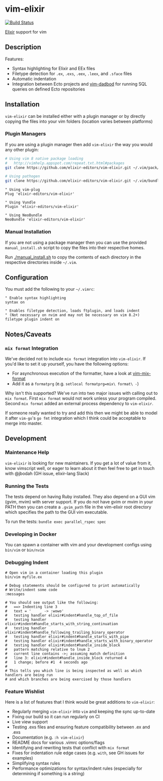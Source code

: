 # vim-elixir

[![Build Status](https://travis-ci.org/elixir-editors/vim-elixir.svg?branch=master)](https://travis-ci.org/elixir-editors/vim-elixir)

[Elixir](http://elixir-lang.org) support for vim

## Description

Features:

* Syntax highlighting for Elixir and EEx files
* Filetype detection for `.ex`, `.exs`, `.eex`, `.leex`, and `.sface` files
* Automatic indentation
* Integration between Ecto projects and [vim-dadbod][] for running SQL queries
  on defined Ecto repositories

## Installation

`vim-elixir` can be installed either with a plugin manager or by directly copying the files into your vim folders (location varies between platforms)

### Plugin Managers

If you are using a plugin manager then add `vim-elixir` the way you would any other plugin:

```bash
# Using vim 8 native package loading
#   http://vimhelp.appspot.com/repeat.txt.html#packages
git clone https://github.com/elixir-editors/vim-elixir.git ~/.vim/pack/my-packages/start/vim-elixir

# Using pathogen
git clone https://github.com/elixir-editors/vim-elixir.git ~/.vim/bundle/vim-elixir
```

```viml
" Using vim-plug
Plug 'elixir-editors/vim-elixir'

" Using Vundle
Plugin 'elixir-editors/vim-elixir'

" Using NeoBundle
NeoBundle 'elixir-editors/vim-elixir'
```

### Manual Installation

If you are not using a package manager then you can use the provided `manual_install.sh` script to copy the files into their respective homes.

Run [./manual_install.sh](manual_install.sh) to copy the contents of each directory in the respective directories inside `~/.vim`.

## Configuration

You must add the following to your `~/.vimrc`:

```
" Enable syntax highlighting
syntax on

" Enables filetype detection, loads ftplugin, and loads indent
" (Not necessary on nvim and may not be necessary on vim 8.2+)
filetype plugin indent on
```

## Notes/Caveats

### `mix format` Integration

We've decided not to include `mix format` integration into `vim-elixir`.
If you'd like to set it up yourself, you have the following options:

* For asynchronous execution of the formatter, have a look at [vim-mix-format](https://github.com/mhinz/vim-mix-format)
* Add it as a `formatprg` (e.g. `setlocal formatprg=mix\ format\ -`)

Why isn't this supported? We've run into two major issues with calling out to `mix format`.
First `mix format` would not work unless your program compiled.
Second `mix format` added an external process dependency to `vim-elixir`.

If someone really wanted to try and add this then we might be able to model it after `vim-go`'s `go fmt` integration
which I think could be acceptable to merge into master.

## Development

### Maintenance Help

`vim-elixir` is looking for new maintainers.
If you get a lot of value from it, know vimscript well, or eager to learn about it then feel free to get in touch with @jbodah (GH issue, elixir-lang Slack)

### Running the Tests

The tests depend on having Ruby installed.
They also depend on a GUI vim (gvim, mvim) with server support.
If you do not have gvim or mvim in your PATH then you can create a `.gvim_path` file in the vim-elixir root directory which specifies the path to the GUI vim executable.

To run the tests: `bundle exec parallel_rspec spec`

### Developing in Docker

You can spawn a container with vim and your development configs using `bin/vim` or `bin/nvim`

### Debugging Indent

```
# Open vim in a container loading this plugin
bin/vim myfile.ex

# Debug statements should be configured to print automatically
# Write/indent some code
:messages

# You should see output like the following:
#   ==> Indenting line 3
#   text = '    _ -> :wowo'
#   testing handler elixir#indent#handle_top_of_file
#   testing handler elixir#indent#handle_starts_with_string_continuation
#   testing handler elixir#indent#handle_following_trailing_binary_operator
#   testing handler elixir#indent#handle_starts_with_pipe
#   testing handler elixir#indent#handle_starts_with_binary_operator
#   testing handler elixir#indent#handle_inside_block
#   pattern matching relative to lnum 2
#   current line contains ->; assuming match definition
#   line 3: elixir#indent#handle_inside_block returned 4
#   1 change; before #1  4 seconds ago
#
# This tells you which line is being inspected as well as which handlers are being run
# and which branches are being exercised by those handlers
```

### Feature Wishlist

Here is a list of features that I think would be great additions to `vim-elixir`:

* Regularly merging `vim-elixir` into `vim` and keeping the sync up-to-date
* Fixing our build so it can run regularly on CI
* Live view support
* Testing .exs files and ensuring feature compatibility between .ex and .exs
* Documentation (e.g. `:h vim-elixir`)
* README docs for various .vimrc options/flags
* Identifying and rewriting tests that conflict with `mix format`
* Fixes for indentation rule edge cases (e.g. `with`, see GH issues for examples)
* Simplifying syntax rules
* Performance optimizations for syntax/indent rules (especially for determining if something is a string)

[vim-dadbod]: https://github.com/tpope/vim-dadbod
